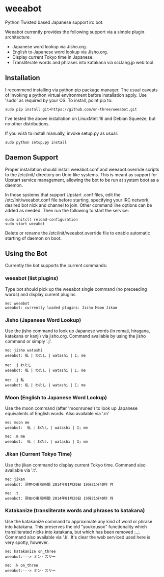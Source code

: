 weeabot
=======

Python Twisted based Japanese support irc bot.

Weeabot currently provides the following support via a simple plugin architecture:

* Japanese word lookup via Jisho.org.
* English to Japanese word lookup via Jisho.org.
* Display current Tokyo time in Japanese.
* Transliterate words and phrases into katakana via sci.lang.jp web tool.

Installation
------------

I recommend installing via python pip package manager. The usual caveats of invoking a python virtual environment before installation apply. Use 'sudo' as required by your OS.
To install, point pip to:
```
sudo pip install git+https://github.com/on-three/weeabot.git
```
I've tested the above installation on LinuxMint 16 and Debian Squeeze, but no other distributions.

If you wish to install manually, invoke setup.py as usual:
```
sudo python setup.py install
```

Daemon Support
--------------

Proper installation should install weeabot.conf and weeabot.override scripts to the /etc/init/ directory on Unix-like systems. This is meant as support for Upstart service management, allowing the bot to be run at system boot as a daemon.

In those systems that support Upstart .conf files, edit the /etc/init/weeabot.conf file before starting, specifying your IRC network, desired bot nick and channel to join. Other command line options can be added as needed. Then run the following to start the service:
```
sudo initclt reload-configuration
sudo start weeabot
```

Delete or rename the /etc/init/weeabot.override file to enable automatic starting of daemon on boot.

Using the Bot
-------------

Currently the bot supports the current commands:

### weeabot (list plugins)
Type bot should pick up the weeabot single command (no preceeding words) and display current plugins.
```
me: weeabot
weeabot: currently loaded plugins: Jisho Moon Jikan
```

### Jisho (Japanese Word Lookup)
Use the jisho command to look up Japanese words (in romaji, hiragana, katakana or kanji) via jisho.org.
Command available by using the jisho command or simply '.j'.
```
me: jisho watashi
weeabot: 私 | わたし | watashi | I; me

me: .j わたし
weeabot: 私 | わたし | watashi | I; me

me: .j 私
weeabot: 私 | わたし | watashi | I; me
```

### Moon (English to Japanese Word Lookup)
Use the moon command (after 'moonrunes') to look up Japanese equivalents of English words.
Also available via '.m'
```
me: moon me
weeabot:  私 | わたし | watashi | I; me

me: .m me
weeabot:  私 | わたし | watashi | I; me
```

### Jikan (Current Tokyo Time)
Use the jikan command to display current Tokyo time.
Command also available via '.t'.
```
me: jikan
weeabot: 現在の東京時間 2014年01月20日 19時21分40秒 月

me: .t
weeabot: 現在の東京時間 2014年01月20日 19時21分40秒 月
```

### Katakanize (transliterate words and phrases to katakana)
Use the katakanize command to approximate any kind of word or phrase into katakana. This preserves the old "youkousoo" functionality which transliterated nicks into katakana, but which has been removed ;_;.
Command also available via '.k'.
It's clear the web serviced used here is very spotty, however.
```
me: katakanize on_three
weeabot:---> オン・スリー

me: .k on_three
weeabot:---> オン・スリー
```
